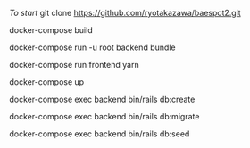 *To start*
git clone https://github.com/ryotakazawa/baespot2.git

docker-compose build

docker-compose run -u root backend bundle

docker-compose run frontend yarn

docker-compose up

docker-compose exec backend bin/rails db:create

docker-compose exec backend bin/rails db:migrate

docker-compose exec backend bin/rails db:seed
